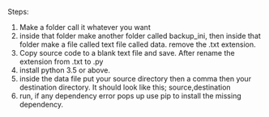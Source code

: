 Steps:
1) Make a folder call it whatever you want
2) inside that folder make another folder called backup_ini, then inside that folder make a file called text file called data. remove the .txt extension.
3) Copy source code to a blank text file and save. After rename the extension from .txt to .py
4) install python 3.5 or above.
5) inside the data file put your source directory then a comma then your destination directory.  It should look like this;
source,destination
6) run, if any dependency error pops up use pip to install the missing dependency.
